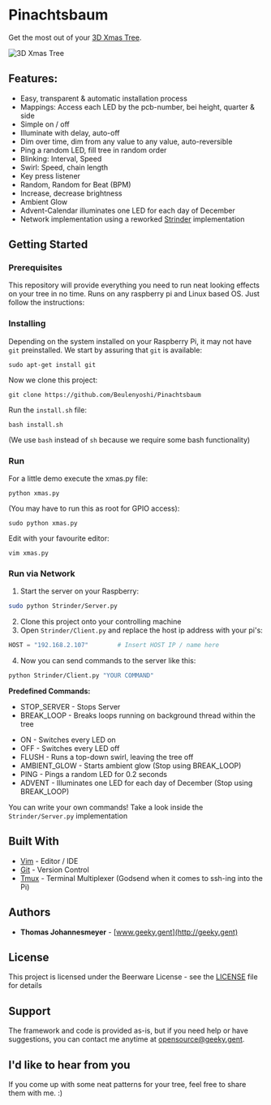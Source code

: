 # Pinachtsbaum

Get the most out of your [3D Xmas Tree](https://thepihut.com/products/3d-xmas-tree-for-raspberry-pi).

![3D Xmas Tree](https://cdn.shopify.com/s/files/1/0176/3274/products/IMG_0673_1024x1024.JPG?v=1510937356 "Xmas Trees")


## Features:
* Easy, transparent & automatic installation process
* Mappings: Access each LED by the pcb-number, bei height, quarter & side
* Simple on / off
* Illuminate with delay, auto-off
* Dim over time, dim from any value to any value, auto-reversible
* Ping a random LED, fill tree in random order
* Blinking: Interval, Speed
* Swirl: Speed, chain length
* Key press listener
* Random, Random for Beat (BPM)
* Increase, decrease brightness
* Ambient Glow
* Advent-Calendar illuminates one LED for each day of December
* Network implementation using a reworked [Strinder](https://github.com/Beulenyoshi/Strinder) implementation


## Getting Started

### Prerequisites

This repository will provide everything you need to run neat looking effects on your tree in no time. Runs on any raspberry pi and Linux based OS. Just follow the instructions:


### Installing
Depending on the system installed on your Raspberry Pi, it may not have `git` preinstalled. We start by assuring that `git` is available:

```
sudo apt-get install git
```

Now we clone this project:
```
git clone https://github.com/Beulenyoshi/Pinachtsbaum
```

Run the `install.sh` file:
```
bash install.sh
```
(We use `bash` instead of `sh` because we require some bash functionality)

### Run
For a little demo execute the xmas.py file:
```
python xmas.py
```

(You may have to run this as root for GPIO access):
```
sudo python xmas.py
```

Edit with your favourite editor:
```
vim xmas.py
```

### Run via Network

1. Start the server on your Raspberry:
```bash
sudo python Strinder/Server.py
```

2. Clone this project onto your controlling machine
3. Open `Strinder/Client.py` and replace the host ip address with your pi's:
```python
HOST = "192.168.2.107"        # Insert HOST IP / name here
```

4. Now you can send commands to the server like this:
```bash
python Strinder/Client.py "YOUR COMMAND"
```

**Predefined Commands:**

- STOP_SERVER - Stops Server
- BREAK_LOOP - Breaks loops running on background thread within the tree
* ON - Switches every LED on
* OFF - Switches every LED off
* FLUSH - Runs a top-down swirl, leaving the tree off
* AMBIENT_GLOW - Starts ambient glow (Stop using BREAK_LOOP)
* PING - Pings a random LED for 0.2 seconds
* ADVENT - Illuminates one LED for each day of December (Stop using BREAK_LOOP)

You can write your own commands! Take a look inside the `Strinder/Server.py` implementation

## Built With

* [Vim](http://www.vim.org) - Editor / IDE
* [Git](https://git-scm.com) - Version Control
* [Tmux](https://tmux.github.io) - Terminal Multiplexer (Godsend when it comes to ssh-ing into the Pi)

## Authors

* **Thomas Johannesmeyer** - [www.geeky.gent](http://geeky.gent)

## License

This project is licensed under the Beerware License - see the [LICENSE](LICENSE) file for details

## Support

The framework and code is provided as-is, but if you need help or have suggestions, you can contact me anytime at [opensource@geeky.gent](mailto:opensource@geeky.gent?subject=Pinachtsbaum).


## I'd like to hear from you

If you come up with some neat patterns for your tree, feel free to share them with me. :)

